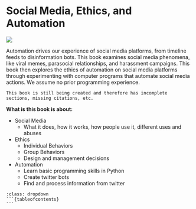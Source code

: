 # Social Media, Ethics, and Automation

![](logo.png)

Automation drives our experience of social media platforms, from timeline feeds to disinformation bots. This book examines social media phenomena, like viral memes, parasocial relationships, and harassment campaigns. This book then explores the ethics of automation on social media platforms through experimenting with computer programs that automate social media actions. We assume no prior programming experience.

```{warning}
This book is still being created and therefore has incomplete sections, missing citations, etc.
```

**What is this book is about:**
- Social Media
  - What it does, how it works, how people use it, different uses and abuses
- Ethics
  - Individual Behaviors
  - Group Behaviors
  - Design and management decisions
- Automation
  - Learn basic programming skills in Python
  - Create twitter bots
  - Find and process information from twitter

````{admonition} Full Table of Contents
:class: dropdown
```{tableofcontents}
```
````
